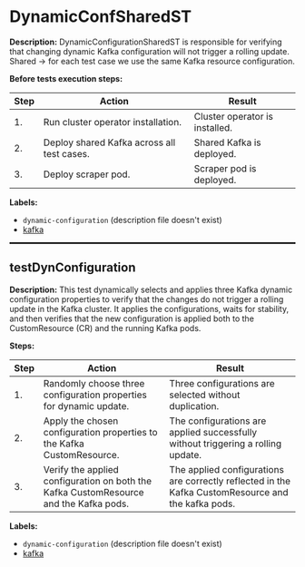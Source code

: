# DynamicConfSharedST

**Description:** DynamicConfigurationSharedST is responsible for verifying that changing dynamic Kafka configuration will not trigger a rolling update. Shared -> for each test case we use the same Kafka resource configuration.

**Before tests execution steps:**

| Step | Action | Result |
| - | - | - |
| 1. | Run cluster operator installation. | Cluster operator is installed. |
| 2. | Deploy shared Kafka across all test cases. | Shared Kafka is deployed. |
| 3. | Deploy scraper pod. | Scraper pod is deployed. |

**Labels:**

* `dynamic-configuration` (description file doesn't exist)
* [kafka](labels/kafka.md)

<hr style="border:1px solid">

## testDynConfiguration

**Description:** This test dynamically selects and applies three Kafka dynamic configuration properties to verify that the changes do not trigger a rolling update in the Kafka cluster. It applies the configurations, waits for stability, and then verifies that the new configuration is applied both to the CustomResource (CR) and the running Kafka pods.

**Steps:**

| Step | Action | Result |
| - | - | - |
| 1. | Randomly choose three configuration properties for dynamic update. | Three configurations are selected without duplication. |
| 2. | Apply the chosen configuration properties to the Kafka CustomResource. | The configurations are applied successfully without triggering a rolling update. |
| 3. | Verify the applied configuration on both the Kafka CustomResource and the Kafka pods. | The applied configurations are correctly reflected in the Kafka CustomResource and the kafka pods. |

**Labels:**

* `dynamic-configuration` (description file doesn't exist)
* [kafka](labels/kafka.md)

